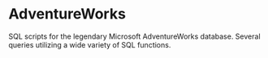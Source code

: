 # AdventureWorks
SQL scripts for the legendary Microsoft AdventureWorks database. Several queries utilizing a wide variety of SQL functions.    
